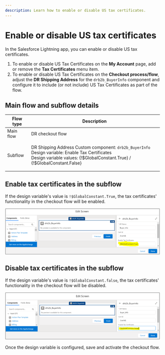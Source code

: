 ```yaml
---
description: Learn how to enable or disable US tax certificates.
---
```


# Enable or disable US tax certificates

In the Salesforce Lightning app, you can enable or disable US tax certificates.&#x20;

1. To enable or disable US Tax Certificates on the **My Account** page, add or remove the **Tax Certificates** menu item.&#x20;
2. To enable or disable US Tax Certificates on the **Checkout process/flow**, adjust the **DR Shipping Address** for the `drb2b_BuyerInfo` component and configure it to include (or not include) US Tax Certificates as part of the flow.

## Main flow and subflow details

| Flow type | Description                                                                                                                                                                                         |
| --------- | --------------------------------------------------------------------------------------------------------------------------------------------------------------------------------------------------- |
| Main flow | DR checkout flow                                                                                                                                                                                    |
| Subflow   | <p>DR Shipping Address Custom component: <code>drb2b_BuyerInfo</code><br>Design variable: Enable Tax Certificates<br>Design variable values: {!$GlobalConstant.True} / {!$GlobalConstant.False}</p> |

## Enable tax certificates in the subflow

If the design variable's value is `!$GlobalConstant.True`, the tax certificates' functionality in the checkout flow will be enabled.

![](<../.gitbook/assets/Enable tax certificate in subflow.png>)

## Disable tax certificates in the subflow

If the design variable's value is `!$GlobalConstant.false`,  the tax certificates' functionality in the checkout flow will be disabled.

![](<../.gitbook/assets/Disable tax certificate in subflow.png>)

Once the design variable is configured, save and activate the checkout flow.
